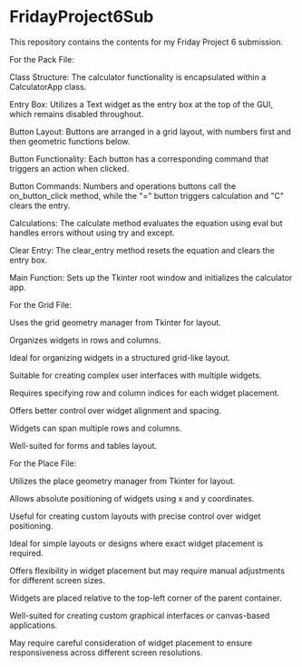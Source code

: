 # FridayProject6Sub
This repository contains the contents for my Friday Project 6 submission.

For the Pack File:

Class Structure: The calculator functionality is encapsulated within a CalculatorApp class.

Entry Box: Utilizes a Text widget as the entry box at the top of the GUI, which remains disabled throughout.

Button Layout: Buttons are arranged in a grid layout, with numbers first and then geometric functions below.

Button Functionality: Each button has a corresponding command that triggers an action when clicked.

Button Commands: Numbers and operations buttons call the on_button_click method, while the "=" button triggers calculation and "C" clears the entry.

Calculations: The calculate method evaluates the equation using eval but handles errors without using try and except.

Clear Entry: The clear_entry method resets the equation and clears the entry box.

Main Function: Sets up the Tkinter root window and initializes the calculator app.


For the Grid File:

Uses the grid geometry manager from Tkinter for layout.

Organizes widgets in rows and columns.

Ideal for organizing widgets in a structured grid-like layout.

Suitable for creating complex user interfaces with multiple widgets.

Requires specifying row and column indices for each widget placement.

Offers better control over widget alignment and spacing.

Widgets can span multiple rows and columns.

Well-suited for forms and tables layout.


For the Place File:

Utilizes the place geometry manager from Tkinter for layout.

Allows absolute positioning of widgets using x and y coordinates.

Useful for creating custom layouts with precise control over widget positioning.

Ideal for simple layouts or designs where exact widget placement is required.

Offers flexibility in widget placement but may require manual adjustments for different screen sizes.

Widgets are placed relative to the top-left corner of the parent container.

Well-suited for creating custom graphical interfaces or canvas-based applications.

May require careful consideration of widget placement to ensure responsiveness across different screen resolutions.